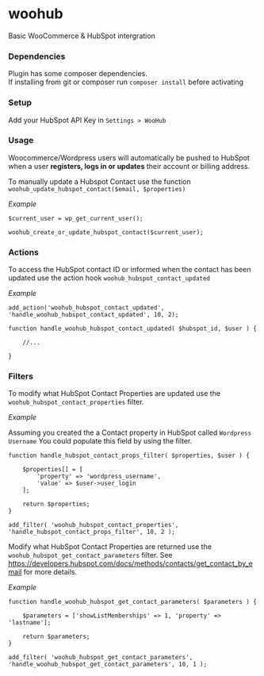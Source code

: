 # woohub
Basic WooCommerce & HubSpot intergration

### Dependencies

Plugin has some composer dependencies.  
If installing from git or composer run `composer install` before activating 

### Setup

Add your HubSpot API Key in `Settings > WooHub` 

### Usage

Woocommerce/Wordpress users will automatically be pushed to HubSpot when a user **registers, logs in or updates** their account or billing address.

To manually update a Hubspot Contact use the function `woohub_update_hubspot_contact($email, $properties)`

*Example*

```
$current_user = wp_get_current_user();

woohub_create_or_update_hubspot_contact($current_user);
```

### Actions

To access the HubSpot contact ID or informed when the contact has been updated use the action hook `woohub_hubspot_contact_updated`

*Example*

```
add_action('woohub_hubspot_contact_updated', 'handle_woohub_hubspot_contact_updated', 10, 2);

function handle_woohub_hubspot_contact_updated( $hubspot_id, $user ) {
    
    //...

}

```

### Filters

To modify what HubSpot Contact Properties are updated use the `woohub_hubspot_contact_properties` filter.

*Example*

Assuming you created the a Contact property in HubSpot called `Wordpress Username`  You could populate this field by using the filter.

```
function handle_hubspot_contact_props_filter( $properties, $user ) {

    $properties[] = [
        'property' => 'wordpress_username',
        'value' => $user->user_login
    ];

    return $properties;
}

add_filter( 'woohub_hubspot_contact_properties', 'handle_hubspot_contact_props_filter', 10, 2 );
```

Modify what HubSpot Contact Properties are returned use the `woohub_hubspot_get_contact_parameters` filter.
See https://developers.hubspot.com/docs/methods/contacts/get_contact_by_email  for more details.

*Example*

```
function handle_woohub_hubspot_get_contact_parameters( $parameters ) {

    $parameters = ['showListMemberships' => 1, 'property' => 'lastname'];

    return $parameters;
}

add_filter( 'woohub_hubspot_get_contact_parameters', 'handle_woohub_hubspot_get_contact_parameters', 10, 1 );
```
